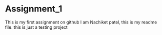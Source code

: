 # Assignment_1
This is my first assignment on github
I am Nachiket patel, this is my readme file.
this is just a testing project
